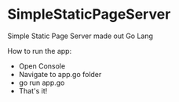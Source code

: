 # SimpleStaticPageServer
Simple Static Page Server made out Go Lang

How to run the app:
- Open Console
- Navigate to app.go folder
- go run app.go
- That's it!
